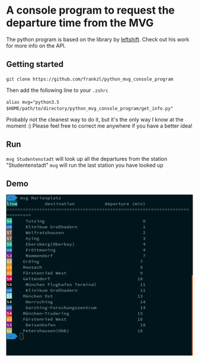 # A console program to request the departure time from the MVG

The python program is based on the library by [leftshift](https://github.com/leftshift/python_mvg_api). Check out his work for more info on the API.

## Getting started

`git clone https://github.com/frankzl/python_mvg_console_program`

Then add the following line to your `.zshrc`

`alias mvg="python3.5 $HOME/path/to/directory/python_mvg_console_program/get_info.py"`

Probably not the cleanest way to do it, but it's the only way I know at the moment :)
Please feel free to correct me anywhere if you have a better idea!

## Run
`mvg Studentenstadt` will look up all the departures from the station "Studentenstadt"
`mvg` will run the last station you have looked up

## Demo
![screenshot](demo.png)
